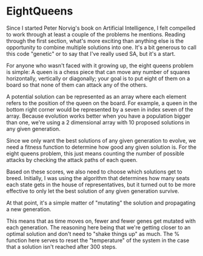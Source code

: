 # EightQueens
Since I started Peter Norvig's book on Artificial Intelligence, I felt compelled to work through at least a couple of the problems he mentions. Reading through the first section, what's more exciting than anything else is the opportunity to combine multiple solutions into one. It's a bit generous to call this code "genetic" or to say that I've really used SA, but it's a start.

For anyone who wasn't faced with it growing up, the eight queens problem is simple: A queen is a chess piece that can move any number of squares horizontally, vertically or diagonally; your goal is to put eight of them on a board so that none of them can attack any of the others.

A potential solution can be represented as an array where each element refers to the position of the queen on the board. For example, a queen in the bottom right corner would be represented by a seven in index seven of the array. Because evolution works better when you have a population bigger than one, we're using a 2 dimensional array with 10 proposed solutions in any given generation.

Since we only want the best solutions of any given generation to evolve, we need a fitness function to determine how good any given solution is. For the eight queens problem, this just means counting the number of possible attacks by checking the attack paths of each queen.

Based on these scores, we also need to choose which solutions get to breed. Initially, I was using the algorithm that determines how many seats each state gets in the house of representatives, but it turned out to be more effective to only let the best solution of any given generation survive.

At that point, it's a simple matter of "mutating" the solution and propagating a new generation.

This means that as time moves on, fewer and fewer genes get mutated with each generation. The reasoning here being that we're getting closer to an optimal solution and don't need to "shake things up" as much. The % function here serves to reset the "temperature" of the system in the case that a solution isn't reached after 300 steps.